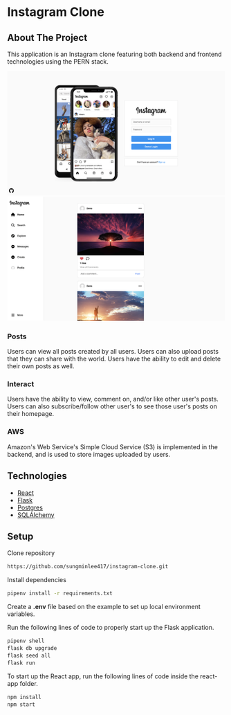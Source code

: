 # Instagram Clone

<!-- ABOUT THE PROJECT -->

## About The Project

This application is an Instagram clone featuring both backend and frontend technologies using the PERN stack.

[![Instagram-Clone](/README-Resources/splashpage.png "Instagram Clone")](https://clonagram.onrender.com//)
![Instagram-Clone](/README-Resources/homepage.png "Instagram Clone")

### Posts

Users can view all posts created by all users. Users can also upload posts that they can share with the world. Users have the ability to edit and delete their own posts as well.

### Interact

Users have the ability to view, comment on, and/or like other user's posts. Users can also subscribe/follow other user's to see those user's posts on their homepage.

### AWS

Amazon's Web Service's Simple Cloud Service (S3) is implemented in the backend, and is used to store images uploaded by users.

## Technologies

- [React](https://reactjs.org/)
- [Flask](https://flask.palletsprojects.com/en/2.2.x/)
- [Postgres](https://www.postgresql.org/)
- [SQLAlchemy](https://www.sqlalchemy.org/)

<!-- GETTING STARTED -->

## Setup

Clone repository

```bash
https://github.com/sungminlee417/instagram-clone.git
```

Install dependencies

```bash
pipenv install -r requirements.txt
```

Create a **.env** file based on the example to set up local environment variables.

Run the following lines of code to properly start up the Flask application.

```bash
pipenv shell
flask db upgrade
flask seed all
flask run
```

To start up the React app, run the following lines of code inside the react-app folder.

```bash
npm install
npm start
```
